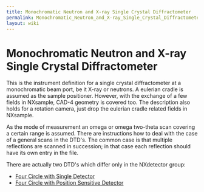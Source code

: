 ```yaml
---
title: Monochromatic Neutron and X-ray Single Crystal Diffractometer
permalink: Monochromatic_Neutron_and_X-ray_Single_Crystal_Diffractometer.html
layout: wiki
---
```

Monochromatic Neutron and X-ray Single Crystal Diffractometer
=============================================================

This is the instrument definition for a single crystal diffractometer at
a monochromatic beam port, be it X-ray or neutrons. A eulerian cradle is
assumed as the sample positioner. However, with the exchange of a few
fields in NXsample, CAD-4 geometry is covered too. The description also
holds for a rotation camera, just drop the eulerian cradle related
fields in NXsample.

As the mode of measurement an omega or omega two-theta scan covering a
certain range is assumed. There are instructions how to deal with the
case of a general scans in the DTD's. The common case is that multiple
reflections are scanned in succession; in that case each reflection
should have its own entry in the file.

There are actually two DTD's which differ only in the NXdetector group:

-   [Four Circle with Single Detector](MonoXSingle.html "wikilink")
-   [Four Circle with Position Sensitive Detector](MonoXPSD.html "wikilink")

